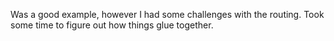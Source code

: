 Was a good example, however I had some challenges with the routing. Took some time to figure out how things glue together. 